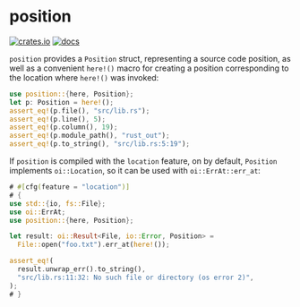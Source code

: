 # position

[![crates.io](https://img.shields.io/crates/v/position.svg)](https://crates.io/crates/position) [![docs](https://docs.rs/position/badge.svg)](http://docs.rs/position)

`position` provides a `Position` struct, representing a source code position,
as well as a convenient `here!()` macro for creating a position corresponding
to the location where `here!()` was invoked:

```rust
use position::{here, Position};
let p: Position = here!();
assert_eq!(p.file(), "src/lib.rs");
assert_eq!(p.line(), 5);
assert_eq!(p.column(), 19);
assert_eq!(p.module_path(), "rust_out");
assert_eq!(p.to_string(), "src/lib.rs:5:19");
```

If `position` is compiled with the `location` feature, on by default, `Position`
implements `oi::Location`, so it can be used with `oi::ErrAt::err_at`:

```rust
# #[cfg(feature = "location")]
# {
use std::{io, fs::File};
use oi::ErrAt;
use position::{here, Position};

let result: oi::Result<File, io::Error, Position> =
  File::open("foo.txt").err_at(here!());

assert_eq!(
  result.unwrap_err().to_string(),
  "src/lib.rs:11:32: No such file or directory (os error 2)",
);
# }
```

